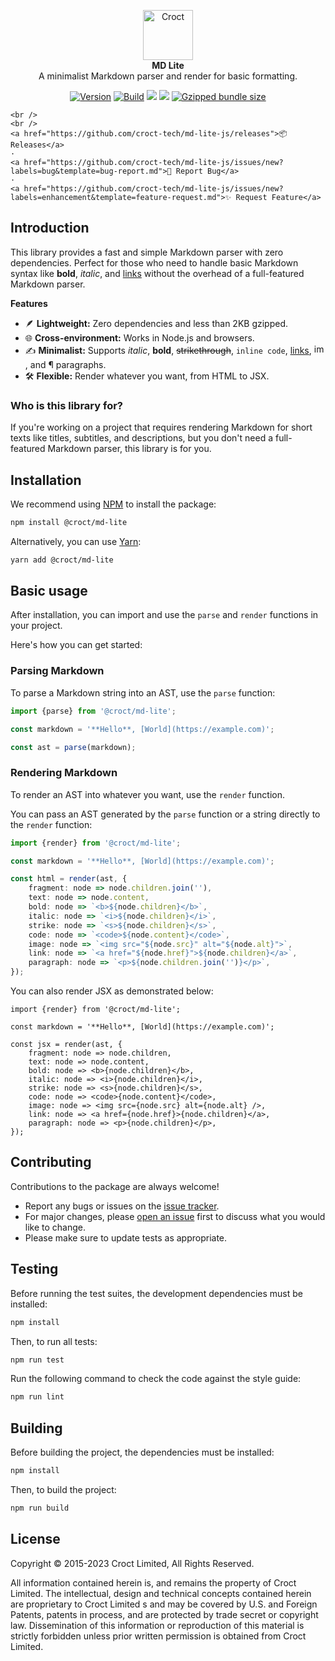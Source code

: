 <p align="center">
    <a href="https://croct.com">
        <img src="https://cdn.croct.io/brand/logo/repo-icon-green.svg" alt="Croct" height="80"/>
    </a>
    <br />
    <strong>MD Lite</strong>
    <br />
    A minimalist Markdown parser and render for basic formatting.
</p>
<p align="center">
    <a href="https://www.npmjs.com/package/@croct/md-lite"><img alt="Version" src="https://img.shields.io/npm/v/@croct/md-lite"/></a>
    <a href="https://github.com/croct-tech/md-lite-js/actions/workflows/validate-branch.yaml"><img alt="Build" src="https://github.com/croct-tech/md-lite-js/actions/workflows/validate-branch.yaml/badge.svg" /></a>
    <a href="https://codeclimate.com/repos/654abd6e5167670cf20e64a0/maintainability"><img src="https://api.codeclimate.com/v1/badges/d8dfc7cb03405d137fbd/maintainability" /></a>
    <a href="https://codeclimate.com/repos/654abd6e5167670cf20e64a0/test_coverage"><img src="https://api.codeclimate.com/v1/badges/d8dfc7cb03405d137fbd/test_coverage" /></a>
    <a href="https://bundlephobia.com/package/@croct/md-lite"><img alt="Gzipped bundle size" src="https://badgen.net/bundlephobia/minzip/@material-ui/core"></a>

    <br />
    <br />
    <a href="https://github.com/croct-tech/md-lite-js/releases">📦 Releases</a>
    ·
    <a href="https://github.com/croct-tech/md-lite-js/issues/new?labels=bug&template=bug-report.md">🐞 Report Bug</a>
    ·
    <a href="https://github.com/croct-tech/md-lite-js/issues/new?labels=enhancement&template=feature-request.md">✨ Request Feature</a>
</p>

## Introduction

This library provides a fast and simple Markdown parser with zero dependencies.
Perfect for those who need to handle basic Markdown syntax like **bold**, *italic*, and [links](#) without the overhead of a full-featured Markdown parser.

**Features**

- 🪶 **Lightweight:**  Zero dependencies and less than 2KB gzipped.
- 🌐 **Cross-environment:**  Works in Node.js and browsers.
- ✍️ **Minimalist:** Supports _italic_, **bold**, ~~strikethrough~~, `inline code`, [links](https://croct.com), <img src="https://github.com/croct-tech/md-lite-js/assets/943036/6e6a2411-67d2-4f7b-89d8-bc08fd73c662" alt="image" width="16" height="16" />, and ¶ paragraphs.
- 🛠 **Flexible:** Render whatever you want, from HTML to JSX.

### Who is this library for?

If you're working on a project that requires rendering Markdown for short texts like titles, subtitles, and descriptions, but you don't need a full-featured Markdown parser, this library is for you.

## Installation
We recommend using [NPM](https://www.npmjs.com) to install the package:

```sh
npm install @croct/md-lite
```

Alternatively, you can use [Yarn](https://yarnpkg.com):

```sh
yarn add @croct/md-lite
```

## Basic usage

After installation, you can import and use the `parse` and `render` functions in your project. 

Here's how you can get started:

### Parsing Markdown

To parse a Markdown string into an AST, use the `parse` function:

```ts
import {parse} from '@croct/md-lite';

const markdown = '**Hello**, [World](https://example.com)';

const ast = parse(markdown);
```

### Rendering Markdown

To render an AST into whatever you want, use the `render` function.

You can pass an AST generated by the `parse` function or a string directly to the `render` function:

```ts
import {render} from '@croct/md-lite';

const markdown = '**Hello**, [World](https://example.com)';

const html = render(ast, {
    fragment: node => node.children.join(''),
    text: node => node.content,
    bold: node => `<b>${node.children}</b>`,
    italic: node => `<i>${node.children}</i>`,
    strike: node => `<s>${node.children}</s>`,
    code: node => `<code>${node.content}</code>`,
    image: node => `<img src="${node.src}" alt="${node.alt}">`,
    link: node => `<a href="${node.href}">${node.children}</a>`,
    paragraph: node => `<p>${node.children.join('')}</p>`,
});
```

You can also render JSX as demonstrated below:

```tsx
import {render} from '@croct/md-lite';

const markdown = '**Hello**, [World](https://example.com)';

const jsx = render(ast, {
    fragment: node => node.children,
    text: node => node.content,
    bold: node => <b>{node.children}</b>,
    italic: node => <i>{node.children}</i>,
    strike: node => <s>{node.children}</s>,
    code: node => <code>{node.content}</code>,
    image: node => <img src={node.src} alt={node.alt} />,
    link: node => <a href={node.href}>{node.children}</a>,
    paragraph: node => <p>{node.children}</p>,
});
```

## Contributing
Contributions to the package are always welcome! 

- Report any bugs or issues on the [issue tracker](https://github.com/croct-tech/md-lite-js/issues).
- For major changes, please [open an issue](https://github.com/croct-tech/md-lite-js/issues) first to discuss what you would like to change.
- Please make sure to update tests as appropriate.

## Testing

Before running the test suites, the development dependencies must be installed:

```sh
npm install
```

Then, to run all tests:

```sh
npm run test
```

Run the following command to check the code against the style guide:

```sh
npm run lint
```

## Building

Before building the project, the dependencies must be installed:

```sh
npm install
```

Then, to build the project:

```sh
npm run build
```


## License

Copyright © 2015-2023 Croct Limited, All Rights Reserved.

All information contained herein is, and remains the property of Croct Limited. The intellectual, design and technical concepts contained herein are proprietary to Croct Limited s and may be covered by U.S. and Foreign Patents, patents in process, and are protected by trade secret or copyright law. Dissemination of this information or reproduction of this material is strictly forbidden unless prior written permission is obtained from Croct Limited.
